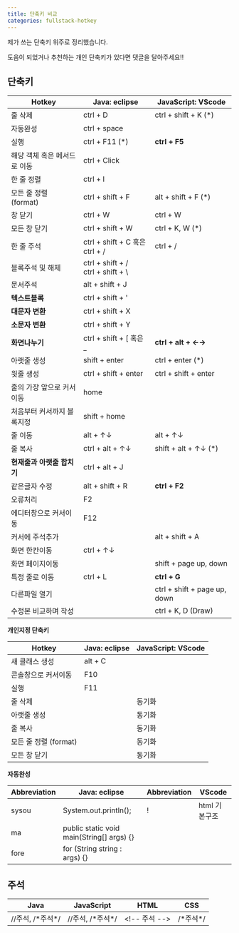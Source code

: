 ```yaml
---
title: 단축키 비교
categories: fullstack-hotkey
---
```


제가 쓰는 단축키 위주로 정리했습니다.

도움이 되었거나 추천하는 개인 단축키가 있다면 댓글을 달아주세요!!

## 단축키 


| Hotkey                       | Java: eclipse                          | JavaScript: VScode           |
| ---------------------------- | -------------------------------------- | ---------------------------- |
| 줄 삭제                      | ctrl + D                               | ctrl + shift + K (*)         |
| 자동완성                     | ctrl + space                           |                              |
| 실행                         | ctrl + F11 (*)                         | **ctrl + F5**                |
| 해당 객체 혹은 메서드로 이동 | ctrl + Click                           |                              |
| 한 줄 정렬                   | ctrl + I                               |                              |
| 모든 줄 정렬 (format)        | ctrl + shift + F                       | alt + shift + F (*)          |
| 창 닫기                      | ctrl + W                               | ctrl + W                     |
| 모든 창 닫기                 | ctrl + shift + W                       | ctrl + K, W (*)              |
| 한 줄 주석                   | ctrl + shift + C 혹은 ctrl + /         | ctrl + /                     |
| 블록주석 및 해제             | ctrl + shift + /<br />ctrl + shift + \ |                              |
| 문서주석                     | alt + shift + J                        |                              |
| **텍스트블록**               | ctrl + shift + '                       |                              |
| **대문자 변환**              | ctrl + shift + X                       |                              |
| **소문자 변환**              | ctrl + shift + Y                       |                              |
| **화면나누기**               | ctrl + shift + [ 혹은 _                | **ctrl + alt + ←→**          |
| 아랫줄 생성                  | shift + enter                          | ctrl + enter (*)             |
| 윗줄 생성                    | ctrl + shift + enter                   | ctrl + shift + enter         |
| 줄의 가장 앞으로 커서이동    | home                                   |                              |
| 처음부터 커서까지 블록지정   | shift + home                           |                              |
| 줄 이동                      | alt + ↑↓                               | alt + ↑↓                     |
| 줄 복사                      | ctrl + alt + ↑↓                        | shift + alt + ↑↓ (*)         |
| **현재줄과 아랫줄 합치기**   | ctrl + alt + J                         |                              |
| 같은글자 수정                | alt + shift + R                        | **ctrl + F2**                |
| 오류처리                     | F2                                     |                              |
| 에디터창으로 커서이동        | F12                                    |                              |
| 커서에 주석추가              |                                        | alt + shift + A              |
| 화면 한칸이동                | ctrl + ↑↓                              |                              |
| 화면 페이지이동              |                                        | shift + page up, down        |
| 특정 줄로 이동               | ctrl + L                               | **ctrl + G**                 |
| 다른파일 열기                |                                        | ctrl + shift + page up, down |
| 수정본 비교하며 작성         |                                        | ctrl + K, D (Draw)           |

**개인지정 단축키** 

| Hotkey                | Java: eclipse | JavaScript: VScode |
| --------------------- | ------------- | ------------------ |
| 새 클래스 생성        | alt + C       |                    |
| 콘솔창으로 커서이동   | F10           |                    |
| 실행                  | F11           |                    |
| 줄 삭제               |               | 동기화             |
| 아랫줄 생성           |               | 동기화             |
| 줄 복사               |               | 동기화             |
| 모든 줄 정렬 (format) |               | 동기화             |
| 모든 창 닫기          |               | 동기화             |

**자동완성** 

| Abbreviation | Java: eclipse                             | Abbreviation | VScode        |
| ------------ | ----------------------------------------- | ------------ | ------------- |
| sysou        | System.out.println();                     | !            | html 기본구조 |
| ma           | public static void main(String[] args) {} |              |               |
| fore         | for (String string : args) {}             |              |               |

## 주석

| Java              | JavaScript        | HTML           | CSS       |
| ----------------- | ----------------- | -------------- | --------- |
| //주석, /\*주석*/ | //주석, /\*주석*/ | \<!-- 주석 --> | /\*주석*/ |

